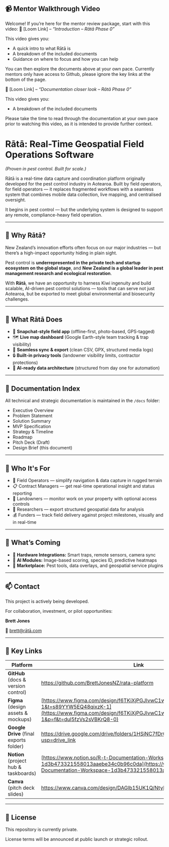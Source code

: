 ## 📹 Mentor Walkthrough Video

Welcome! If you’re here for the mentor review package, start with this video:
🎥 [Loom Link] – *“Introduction – Rātā Phase 0”*

This video gives you:

- A quick intro to what Rātā is
- A breakdown of the included documents
- Guidance on where to focus and how you can help

You can then explore the documents above at your own pace.
Currently mentors only have access to Github, please ignore the key links at the bottom of the page. 

🎥 [Loom Link] – *“Documentation closer look  – Rātā Phase 0”*

This video gives you:

- A breakdown of the included documents

Please take the time to read through the documentation at your own pace prior to watching this video, as it is intended to provide further context.

# Rātā: Real-Time Geospatial Field Operations Software

*(Proven in pest control. Built for scale.)*

Rātā is a real-time data capture and coordination platform originally developed for the pest control industry in Aotearoa. Built by field operators, for field operators — it replaces fragmented workflows with a seamless system that combines mobile data collection, live mapping, and centralised oversight.

It begins in pest control — but the underlying system is designed to support any remote, compliance-heavy field operation.

---

## 🚀 Why Rātā?

New Zealand’s innovation efforts often focus on our major industries — but there’s a high-impact opportunity hiding in plain sight.

Pest control is **underrepresented in the private tech and startup ecosystem on the global stage**, and **New Zealand is a global leader in pest management research and ecological restoration**.

With **Rātā**, we have an opportunity to harness Kiwi ingenuity and build scalable, AI-driven pest control solutions — tools that can serve not just Aotearoa, but be exported to meet global environmental and biosecurity challenges.

---

## 🧱 What Rātā Does

- 📱 **Snapchat-style field app** (offline-first, photo-based, GPS-tagged)
- 🗺️ **Live map dashboard** (Google Earth-style team tracking & trap visibility)
- 💾 **Seamless sync & export** (clean CSV, GPX, structured media logs)
- 🔒 **Built-in privacy tools** (landowner visibility limits, contractor protections)
- 🤖 **AI-ready data architecture** (structured from day one for automation)

---

## 📂 Documentation Index

All technical and strategic documentation is maintained in the `/docs` folder:

- Executive Overview
- Problem Statement
- Solution Summary
- MVP Specification
- Strategy & Timeline
- Roadmap
- Pitch Deck (Draft)
- Design Brief (this document)

---

## 👥 Who It's For

- 🧍 Field Operators — simplify navigation & data capture in rugged terrain
- 📋 Contract Managers — get real-time operational insight and status reporting
- 🌱 Landowners — monitor work on your property with optional access controls
- 🧠 Researchers — export structured geospatial data for analysis
- 💰 Funders — track field delivery against project milestones, visually and in real-time

---

## 🔮 What’s Coming

- 📡 **Hardware Integrations:** Smart traps, remote sensors, camera sync
- 🧠 **AI Modules:** Image-based scoring, species ID, predictive heatmaps
- 🧰 **Marketplace:** Pest tools, data overlays, and geospatial service plugins

---

## 📫 Contact

This project is actively being developed.

For collaboration, investment, or pilot opportunities:

**Brett Jones**

📧 brett@rātā.com

---

## 🔗 Key Links

| Platform | Link |
| --- | --- |
| **GitHub** (docs & version control) | https://github.com/BrettJonesNZ/rata-platform |
| **Figma** (design assets & mockups) | [https://www.figma.com/design/f6TKiXjPGJIvwC1whmPWuh/rata?node-id=0-1&t=s89YYW5EQ48qixzK-1](https://www.figma.com/design/f6TKiXjPGJIvwC1whmPWuh/rata?node-id=0-1&p=f&t=dul5fzVs2sVBKrQ8-0) |
| **Google Drive** (final exports folder) | https://drive.google.com/drive/folders/1HSjNC7fDr0lkv7oK9JD2LSCeSFKSaA6c?usp=drive_link |
| **Notion** (project hub & taskboards) | [https://www.notion.so/R-t-Documentation-Workspace-1d3b473321558013aaebe34c0b96c0da](https://www.notion.so/R-t-Documentation-Workspace-1d3b473321558013aaebe34c0b96c0da?pvs=21) |
| **Canva** (pitch deck slides) | https://www.canva.com/design/DAGlb15UK1Q/NtyP81ZJIWhWuIW8fdSpfQ/edit |

---

## 📜 License

This repository is currently private.

License terms will be announced at public launch or strategic rollout.
